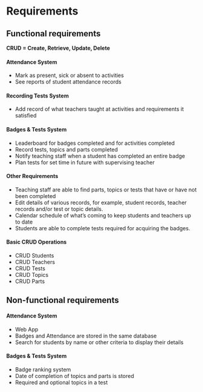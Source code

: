 # Requirements

## Functional requirements

**CRUD = Create, Retrieve, Update, Delete**

#### Attendance System

- Mark as present, sick or absent to activities
- See reports of student attendance records

#### Recording Tests System

- Add record of what teachers taught at activities and requirements it satisfied


#### Badges & Tests System

- Leaderboard for badges completed and for activities completed
- Record tests, topics and parts completed
- Notify teaching staff when a student has completed an entire badge
- Plan tests for set time in future with supervising teacher

#### Other Requirements

- Teaching staff are able to find parts, topics or tests that have or have not been completed
- Edit details of various records, for example, student records, teacher records and/or test or topic details. 
- Calendar schedule of what’s coming to keep students and teachers up to date
- Students are able to complete tests required for acquiring the badges. 

#### Basic CRUD Operations

- CRUD Students
- CRUD Teachers
- CRUD Tests
- CRUD Topics
- CRUD Parts


## Non-functional requirements

#### Attendance System

- Web App
- Badges and Attendance are stored in the same database
- Search for students by name or other criteria to display their details 

#### Badges & Tests System

- Badge ranking system
- Date of completion of topics and parts is stored
- Required and optional topics in a test
